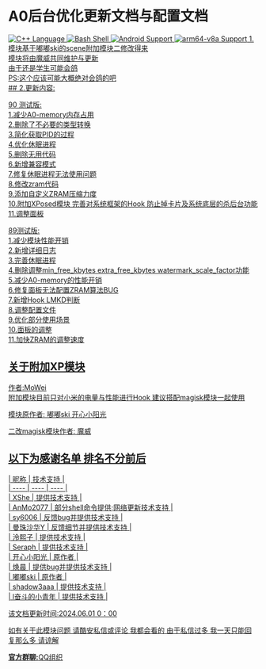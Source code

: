 <h1>A0后台优化更新文档与配置文档</h1>
<a href="http://cppmicroservices.org/"><img alt="C++ Language" src="https://img.shields.io/badge/-C++-808080?logo=c%2B%2B&style=flat-square&logoColor=ffffff">
<a href="https://www.python.org/"><img alt="Bash Shell" src="https://img.shields.io/badge/-Bash-ae9a5a?style=flat-square&logo=shell&logoColor=ffffff">
<img alt="Android Support" src="https://img.shields.io/badge/Android%208~14-Support-green">
<img alt="arm64-v8a Support" src="https://img.shields.io/badge/arm64--v8a-Support-green">
1.模块基于嘟嘟ski的scene附加模块二修改得来 <br>
模块将由魔威共同维护与更新 <br>
由于还是学生可能会鸽 <br>
PS:这个应该可能大概绝对会鸽的吧 <br>
## 2.更新内容: <br>

90 测试版: <br>
1.减少A0-memory内存占用 <br>
2.删除了不必要的类型转换 <br> 
3.简化获取PID的过程 <br>
4.优化休眠进程 <br>
5.删除无用代码 <br>
6.新增兼容模式 <br>
7.修复休眠进程无法使用问题 <br>
8.修改zram代码 <br>
9.添加自定义ZRAM压缩力度 <br>
10.附加XPosed模块 完善对系统框架的Hook 防止掉卡片及系统底层的杀后台功能 <br>
11.调整面板 <br>

89测试版: <br>
1.减少模块性能开销 <br>
2.新增详细日志 <br>
3.完善休眠进程 <br>
4.删除调整min_free_kbytes extra_free_kbytes  watermark_scale_factor功能 <br>
5.减少A0-memory的性能开销 <br>
6.修复面板无法配置ZRAM算法BUG <br>
7.新增Hook LMKD判断 <br>
8.调整配置文件 <br>
9.优化部分使用场景 <br>
10.面板的调整 <br>
11.加快ZRAM的调整速度 <br>


## 关于附加XP模块 <br>
作者:MoWei <br>
附加模块目前只对小米的电量与性能进行Hook 建议搭配magisk模块一起使用 <br>
 
模块原作者: 嘟嘟ski 开心小阳光 <br>

二改magisk模块作者: 魔威 <br>

## 以下为感谢名单 排名不分前后 <br>
|  昵称  | 技术支持 | <br>
|  ----  | ----  | ----  |  <br>
|  XShe  | 提供技术支持 | <br>
| AnMo2077 | 部分shell命令提供;网络更新技术支持 | <br>
|  sy6006  | 反馈bug并提供技术支持 | <br>
|  曼珠沙华Y  | 反馈细节并提供技术支持 | <br>
|  泠熙子  | 提供技术支持  | <br>
|  Seraph | 提供技术支持  | <br>
|  开心小阳光  | 原作者  | <br>
|  焕晨  | 提供bug并提供技术支持  | <br>
|  嘟嘟ski  | 原作者  | <br>
|  shadow3aaa  | 提供技术支持  | <br>
|  l奋斗的小青年  | 提供技术支持  | <br>

该文档更新时间:2024.06.01 0：00 <br>

如有关于此模块问题 请酷安私信或评论 我都会看的 由于私信过多 我一天只能回复那么多 请谅解 <br>

**官方群聊:**[QQ组织](https://qm.qq.com/cgi-bin/qm/qr?_wv=1027&k=pMRTaRASiuq1_BFlNzFsdcONyDojDzPF&authKey=gRTAkJocSGyNb6qvWfsuDP6pxPtJV2J%2F%2FVeWyjbhyzNDlX%2B%2F%2Fl%2BV%2F8A20lFE4NdS&noverify=0&group_code=939336948)
